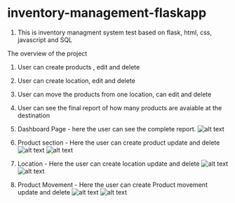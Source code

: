 # inventory-management-flaskapp

1. This is inventory managment system test based on flask, html, css, javascript and SQL

The overview of the project
1. User can create products , edit and delete
2. User can create location, edit and delete
3. User can move the products from one location, can edit and delete 
4. User can see the final report of how many products are avaiable at the destination

1. Dashboard Page - here the user can see the complete report.
![alt text](https://github.com/[YashHaria]/[inventory-management-flaskapp]/screenshots/dashboard.png?raw=true)

2. Product section - Here the user can create product update and delete
![alt text](https://github.com/[YashHaria]/[inventory-management-flaskapp]/blob/[master]/screenshots/productpageview.png?raw=true)
![alt text](https://github.com/[YashHaria]/[inventory-management-flaskapp]/blob/[master]/screenshots/productpageadd.png?raw=true)

3. Location - Here the user can create location update and delete
![alt text](https://github.com/[YashHaria]/[inventory-management-flaskapp]/blob/[master]/screenshots/location.png?raw=true)
![alt text](https://github.com/[YashHaria]/[inventory-management-flaskapp]/blob/[master]/screenshots/locationadd.png?raw=true)

3. Product Movement - Here the user can create Product movement update and delete
![alt text](https://github.com/[YashHaria]/[inventory-management-flaskapp]/blob/[master]/screenshots/productmovement.png?raw=true)
![alt text](https://github.com/[YashHaria]/[inventory-management-flaskapp]/blob/[master]/screenshots/productmovementadd.png?raw=true)
